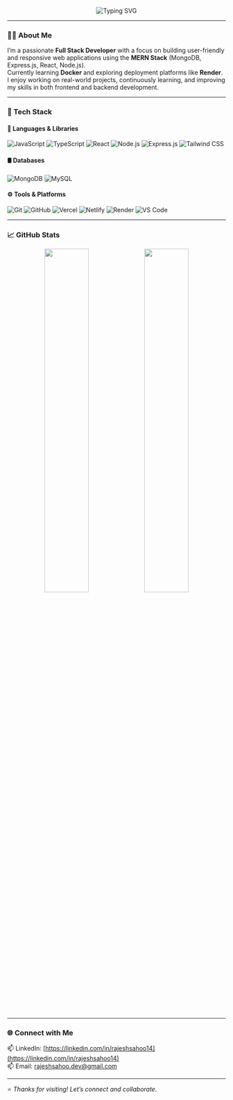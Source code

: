 <!-- Typing Animation -->
<p align="center">
  <img src="https://readme-typing-svg.herokuapp.com?font=Fira+Code&weight=600&size=22&pause=1000&color=2A6FFF&center=true&vCenter=true&width=435&lines=Hi+%F0%9F%91%8B%2C+I'm+Rajesh+Sahoo;Web+Developer+from+India;Full+Stack+Developer+(MERN);I+love+building+web+apps+%F0%9F%92%BB" alt="Typing SVG" />
</p>

---

### 👨‍💻 About Me

I’m a passionate **Full Stack Developer** with a focus on building user-friendly and responsive web applications using the **MERN Stack** (MongoDB, Express.js, React, Node.js).  
Currently learning **Docker** and exploring deployment platforms like **Render**.  
I enjoy working on real-world projects, continuously learning, and improving my skills in both frontend and backend development.

---

### 🧰 Tech Stack

#### 🚀 Languages & Libraries
![JavaScript](https://img.shields.io/badge/-JavaScript-F7DF1E?logo=javascript&logoColor=black&style=flat-square)
![TypeScript](https://img.shields.io/badge/-TypeScript-3178C6?logo=typescript&logoColor=white&style=flat-square)
![React](https://img.shields.io/badge/-React-61DAFB?logo=react&logoColor=black&style=flat-square)
![Node.js](https://img.shields.io/badge/-Node.js-339933?logo=node.js&logoColor=white&style=flat-square)
![Express.js](https://img.shields.io/badge/-Express.js-000000?logo=express&logoColor=white&style=flat-square)
![Tailwind CSS](https://img.shields.io/badge/-TailwindCSS-06B6D4?logo=tailwindcss&logoColor=white&style=flat-square)

#### 🛢 Databases
![MongoDB](https://img.shields.io/badge/-MongoDB-47A248?logo=mongodb&logoColor=white&style=flat-square)
![MySQL](https://img.shields.io/badge/-MySQL-4479A1?logo=mysql&logoColor=white&style=flat-square)

#### ⚙️ Tools & Platforms
![Git](https://img.shields.io/badge/-Git-F05032?logo=git&logoColor=white&style=flat-square)
![GitHub](https://img.shields.io/badge/-GitHub-181717?logo=github&logoColor=white&style=flat-square)
![Vercel](https://img.shields.io/badge/-Vercel-000000?logo=vercel&logoColor=white&style=flat-square)
![Netlify](https://img.shields.io/badge/-Netlify-00C7B7?logo=netlify&logoColor=white&style=flat-square)
![Render](https://img.shields.io/badge/-Render-2A6FFF?logo=render&logoColor=white&style=flat-square)
![VS Code](https://img.shields.io/badge/-VSCode-007ACC?logo=visual-studio-code&logoColor=white&style=flat-square)

---

### 📈 GitHub Stats

<p align="center">
  <img src="https://github-readme-stats.vercel.app/api?username=rajeshsahoo14&show_icons=true&theme=radical&hide_border=true" width="45%"/>
  <img src="https://github-readme-streak-stats.herokuapp.com?user=rajeshsahoo14&theme=radical&hide_border=true" width="45%"/>
</p>

---

### 🌐 Connect with Me

📫 LinkedIn: [https://linkedin.com/in/rajeshsahoo14](https://linkedin.com/in/rajeshsahoo14)  
📫 Email: [rajeshsahoo.dev@gmail.com](mailto:rajeshsahoo.dev@gmail.com)


---

⭐ *Thanks for visiting! Let’s connect and collaborate.*
